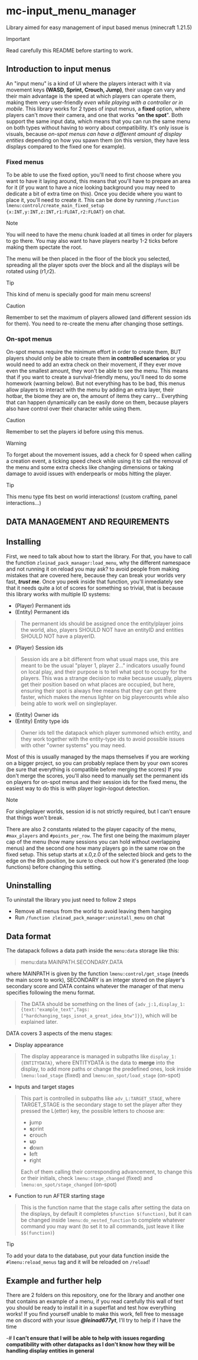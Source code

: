 # mc-input_menu_manager
Library aimed for easy management of input based menus (minecraft 1.21.5)

> [!IMPORTANT]  
> Read carefully this README before starting to work.

 ## Introduction to input menus
An "input menu" is a kind of UI where the players interact with it via movement keys **(WASD, Sprint, Crouch, Jump)**, their usage can vary and their main advantage is the speed at which players can operate them, making them very user-friendly _even while playing with a controller or in mobile_.
 This library works for 2 types of input menus, a **fixed** option, where players can't move their camera, and one that works "**on the spot**". Both support the same input data, which means that you can run the same menu on both types without having to worry about compatibility. It's only issue is visuals, because _on-spot menus can have a different amount of display entities_ depending on how you spawn them (on this version, they have less displays compared to the fixed one for example).
### Fixed menus
To be able to use the fixed option, you'll need to first choose where you want to have it laying around, this means that you'll have to prepare an area for it (if you want to have a nice looking background you may need to dedicate a bit of extra time on this). Once you decide where you want to place it, you'll need to create it. This can be done by running ```/function lmenu:control/create_main_fixed_setup {x:INT,y:INT,z:INT,r1:FLOAT,r2:FLOAT}``` on chat.
> [!NOTE]
> You will need to have the menu chunk loaded at all times in order for players to go there.
> You may also want to have players nearby 1-2 ticks before making them spectate the root.

The menu will be then placed in the floor of the block you selected, spreading all the player spots over the block and all the displays will be rotated using (r1,r2).
> [!TIP]
> This kind of menu is specially good for main menu screens!

> [!CAUTION]
> Remember to set the maximum of players allowed (and different session ids for them).
> You need to re-create the menu after changing those settings.

### On-spot menus
On-spot menus require the minimum effort in order to create them, BUT players should only be able to create them **in controlled scenarios** or you would need to add an extra check on their movement, if they ever move even the smallest amount, they won't be able to see the menu. This means that if you want to create a survival-friendly menu, you'll need to do some homework (warning below). But not everything has to be bad, this menus allow players to interact with the menu by adding an extra layer, their hotbar, the biome they are on, the amount of items they carry... Everything that can happen dynamically can be easily done on them, because players also have control over their character while using them.
> [!CAUTION]
> Remember to set the players id before using this menus.

> [!WARNING]
> To forget about the movement issues, add a check for 0 speed when calling a creation event, a ticking speed check while using it to call the removal of the menu and some extra checks like changing dimensions or taking damage to avoid issues with enderpearls or mobs hitting the player.

> [!TIP]
> This menu type fits best on world interactions! (custom crafting, panel interactions...)

## DATA MANAGEMENT AND REQUIREMENTS
## Installing
First, we need to talk about how to start the library. For that, you have to call the function ```zleinad_pack_manager:load_menu```, why the different namespace and not running it on reload you may ask? to avoid people from making mistakes that are covered here, because they can break your worlds very fast, ***trust me***.
Once you peek inside that function, you'll inmediately see that it needs quite a lot of scores for something so trivial, that is because this library works with multiple ID systems:
- (Player) Permanent ids
- (Entity) Permanent ids
> The permanent ids should be assigned once the entity/player joins the world, also, players SHOULD NOT have an entityID and entities SHOULD NOT have a playerID.
- (Player) Session ids
> Session ids are a bit different from what usual maps use, this are meant to be the usual "player 1, player 2..." indicators usually found on local play, and their purpose is to tell what spot to occupy for the players. This was a strange decision to make because usually, players get their position based on what places are occupied, but here, ensuring their spot is always free means that they can get there faster, which makes the menus lighter on big playercounts while also being able to work well on singleplayer.
- (Entity) Owner ids
- (Entity) Entity type ids
> Owner ids tell the datapack which player summoned which entity, and they work together with the entity-type ids to avoid possible issues with other "owner systems" you may need.

Most of this is usually managed by the maps themselves if you are working on a bigger project, so you can probably replace them by your own scores (be sure that everything is compatible before merging the scores)
If you don't merge the scores, you'll also need to manually set the permanent ids on players for on-spot menus and their session ids for the fixed menu, the easiest way to do this is with player login-logout detection.

> [!NOTE]
> For singleplayer worlds, session id is not strictly required, but I can't ensure that things won't break.

There are also 2 constants related to the player capacity of the menu,  `#max_players` and `#points_per_row`. The first one being the maximum player cap of the menu (how many sessions you can hold without overlapping menus) and the second one how many players go in the same row on the fixed setup. This setup starts at x.0,z.0 of the selected block and gets to the edge on the 8th position, be sure to check out how it's generated (the loop functions) before changing this setting.
## Uninstalling
To uninstall the library you just need to follow 2 steps
- Remove all menus from the world to avoid leaving them hanging
- Run ```/function zleinad_pack_manager:uninstall_menu``` on chat

## Data format
The datapack follows a data path inside the ```menu:data``` storage like this:
> menu:data MAINPATH.SECONDARY.DATA

where MAINPATH is given by the function ```lmenu:control/get_stage``` (needs the main score to work), SECONDARY is an integer stored on the player's secondary score and DATA contains whatever the manager of that menu specifies following the menu format.
> The DATA should be something on the lines of ```{adv_j:1,display_1:{text:"example_text",Tags:["hardchanging_tags_isnot_a_great_idea_btw"]}}```, which will be explained later.

DATA covers 3 aspects of the menu stages:
- Display appearance
> The display appearance is managed in subpaths like `display_1:{ENTITYDATA}`, where ENTITYDATA is the data to **merge** into the display, to add more paths or change the predefined ones, look inside ```lmenu:load_stage``` (fixed) and ```lmenu:on_spot/load_stage``` (on-spot)
- Inputs and target stages
> This part is controlled in subpaths like `adv_L:TARGET_STAGE`, where TARGET_STAGE is the secondary stage to set the player after they pressed the L(etter) key, the possible letters to choose are:
> - **j**ump
> - **s**print
> - **c**rouch
> - **u**p
> - **d**own
> - **l**eft
> - **r**ight
> 
> Each of them calling their corresponding advancement, to change this or their initials, check ```lmenu:stage_changed``` (fixed) and ```lmenu:on_spot/stage_changed``` (on-spot)
- Function to run AFTER starting stage
> This is the function name that the stage calls after setting the data on the displays, by default it completes `$function $(function)`, but it can be changed inside ```lmenu:do_nested_function``` to complete whatever command you may want (to set it to all commands, just leave it like `$$(function)`)

> [!TIP]
> To add your data to the database, put your data function inside the `#lmenu:reload_menus` tag and it will be reloaded on `/reload`!
## Example and further help
There are 2 folders on this repository, one for the library and another one that contains an example of a menu, if you read carefully this wall of text you should be ready to install it in a superflat and test how everything works!
If you find yourself unable to make this work, fell free to message me on discord with your issue ***@leinad677yt***, I'll try to help if I have the time 

-# **I can't ensure that I will be able to help with issues regarding compatibility with other datapacks as I don't know how they will be handling display entities in general**
